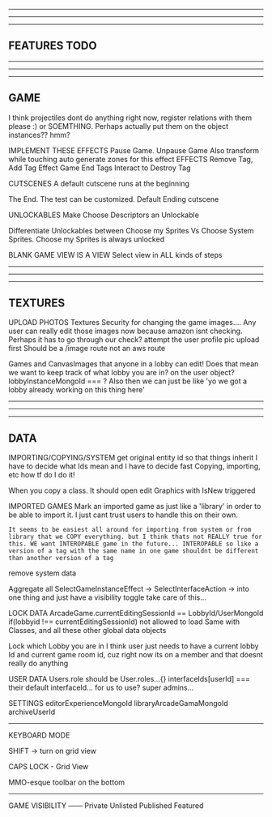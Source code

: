 --------------------------------------------------------------------------------------
--------------------------------------------------------------------------------------
--------------------------------------------------------------------------------------
FEATURES TODO
--------------------------------------------------------------------------------------
--------------------------------------------------------------------------------------
--------------------------------------------------------------------------------------
--------------------------------------------------------------------------------------

GAME
--------------------------------------------------------------------------------------

I think projectiles dont do anything right now, register relations with them please :) or SOEMTHING. Perhaps actually put them on the object instances?? hmm?

IMPLEMENT THESE EFFECTS
  Pause Game. Unpause Game
  Also transform while touching 
    auto generate zones for this effect
  EFFECTS 
    Remove Tag, Add Tag Effect
  Game End Tags
  Interact to Destroy Tag

CUTSCENES
  A default cutscene runs at the beginning

  The End. The test can be customized. 
  Default Ending cutscene 

UNLOCKABLES 
  Make Choose Descriptors an Unlockable
  
  Differentiate Unlockables between Choose my Sprites Vs Choose System Sprites. Choose my Sprites is always unlocked 

BLANK GAME VIEW IS A VIEW
  Select view in ALL kinds of steps

--------------------------------------------------------------------------------------
--------------------------------------------------------------------------------------
--------------------------------------------------------------------------------------
TEXTURES
--------------------------------------------------------------------------------------

UPLOAD PHOTOS
  Textures
    Security for changing the game images.... Any user can really edit those images now because amazon isnt checking. Perhaps it has to go through our check?
    attempt the user profile pic upload first
    Should be a /image route not an aws route

Games and CanvasImages that anyone in a lobby can edit!
  Does that mean we want to keep track of what lobby you are in? on the user object? lobbyInstanceMongoId === ? Also then we can just be like 'yo we got a lobby already working on this thing here'

--------------------------------------------------------------------------------------
--------------------------------------------------------------------------------------
--------------------------------------------------------------------------------------
DATA
--------------------------------------------------------------------------------------

IMPORTING/COPYING/SYSTEM
  get original entity id so that things inherit
  I have to decide what Ids mean and I have to decide fast
  Copying, importing, etc how tf do I do it!

  When you copy a class. It should open edit Graphics with IsNew triggered

  IMPORTED GAMES
    Mark an imported game as just like a 'library' in order to be able to import it. I just cant trust users to handle this on their own. 

    It seems to be easiest all around for importing from system or from library that we COPY everything. but I think thats not REALLY true for this. WE want INTEROPABLE game in the future... INTEROPABLE so like a version of a tag with the same name in one game shouldnt be different than another version of a tag

  remove system data

  Aggregate all SelectGameInstanceEffect -> SelectInterfaceAction -> into one thing and just have a visibility toggle take care of this...

LOCK DATA
  ArcadeGame.currentEditingSessionId == LobbyId/UserMongoId
  if(lobbyid !== currentEditingSessionId) not allowed to load
  Same with Classes, and all these other global data objects

  Lock which Lobby you are in
    I think user just needs to have a current lobby Id and current game room id, cuz right now its on a member and that doesnt really do anything

USER DATA
  Users.role should be
  User.roles...{}
    interfaceIds[userId] === their default interfaceId... for us to use?
    super admins...

SETTINGS
  editorExperienceMongoId
  libraryArcadeGamaMongoId
  archiveUserId

---------------------------------------------------------------------------------------------------- 


KEYBOARD MODE


SHIFT -> turn on grid view

CAPS LOCK - Grid View 

MMO-esque toolbar on the bottom

---------------------------------------------------------------------------------------------------- 


GAME VISIBILITY
——
Private
Unlisted
Published
Featured